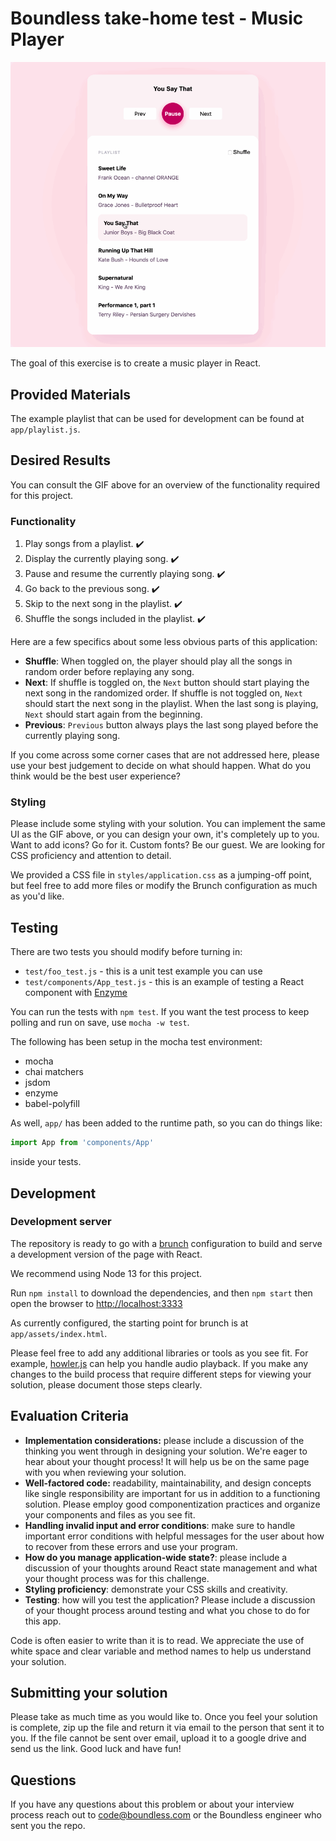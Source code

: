 # Boundless take-home test - Music Player

![Music Player](./music_player.gif)

The goal of this exercise is to create a music player in React.

## Provided Materials

The example playlist that can be used for development can be found at
`app/playlist.js`.

## Desired Results

You can consult the GIF above for an overview of the functionality required for this project.

### Functionality

1. Play songs from a playlist. ✔️
2. Display the currently playing song. ✔️
3. Pause and resume the currently playing song. ✔️
4. Go back to the previous song. ✔️
5. Skip to the next song in the playlist. ✔️
6. Shuffle the songs included in the playlist. ✔️

Here are a few specifics about some less obvious parts of this application:

- **Shuffle**: When toggled on, the player should play all the songs in random order before replaying any song.
- **Next**: If shuffle is toggled on, the `Next` button should start playing the next song in the randomized order. If shuffle is not toggled on, `Next` should start the next song in the playlist. When the last song is playing, `Next` should start again from the beginning.
- **Previous**: `Previous` button always plays the last song played before the currently playing song.

If you come across some corner cases that are not addressed here, please use your best judgement to decide on what should happen. What do you think would be the best user experience?

### Styling

Please include some styling with your solution. You can implement the same UI as the GIF above, or you can design your own, it's completely up to you. Want to add icons? Go for it. Custom fonts? Be our guest. We are looking for CSS proficiency and attention to detail.

We provided a CSS file in `styles/application.css` as a jumping-off point, but feel free to add more files or modify the Brunch configuration as much as you'd like.

## Testing

There are two tests you should modify before turning in:

- `test/foo_test.js` - this is a unit test example you can use
- `test/components/App_test.js` - this is an example of testing a React component with [Enzyme](https://enzymejs.github.io/enzyme/)

You can run the tests with `npm test`. If you want the test process to keep polling and run on save, use `mocha -w test`.

The following has been setup in the mocha test environment:

- mocha
- chai matchers
- jsdom
- enzyme
- babel-polyfill

As well, `app/` has been added to the runtime path, so you can do things like:

```js
import App from 'components/App'
```

inside your tests.

## Development

### Development server

The repository is ready to go with a [brunch](https://brunch.io/) configuration to build and serve a development version of the page with React.

We recommend using Node 13 for this project.

Run `npm install` to download the dependencies, and then `npm start` then open the browser to [http://localhost:3333](http://localhost:3333)

As currently configured, the starting point for brunch is at `app/assets/index.html`.

Please feel free to add any additional libraries or tools as you see fit. For example, [howler.js](https://github.com/goldfire/howler.js) can help you handle audio playback. If you make any changes to the build process that require different steps for viewing your solution, please document those steps clearly.

## Evaluation Criteria

- **Implementation considerations:** please include a discussion of the thinking you went through in designing your solution. We're eager to hear about your thought process! It will help us be on the same page with you when reviewing your solution.
- **Well-factored code:** readability, maintainability, and design concepts like single responsibility are important for us in addition to a functioning solution. Please employ good componentization practices and organize your components and files as you see fit.
- **Handling invalid input and error conditions**: make sure to handle important error conditions with helpful messages for the user about how to recover from these errors and use your program.
- **How do you manage application-wide state?**: please include a discussion of your thoughts around React state management and what your thought process was for this challenge.
- **Styling proficiency**: demonstrate your CSS skills and creativity.
- **Testing**: how will you test the application? Please include a discussion of your thought process around testing and what you chose to do for this app.

Code is often easier to write than it is to read. We appreciate the use of white space and clear variable and method names to help us understand your solution.

## Submitting your solution

Please take as much time as you would like to. Once you feel your solution is complete, zip up the file and return it via email to the person that sent it to you. If the file cannot be sent over email, upload it to a google drive and send us the link. Good luck and have fun!

## Questions

If you have any questions about this problem or about your interview process reach out to [code@boundless.com](mailto:code@boundless.com) or the Boundless engineer who sent you the repo.
